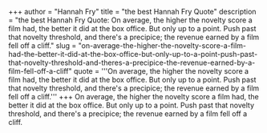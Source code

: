 +++
author = "Hannah Fry"
title = "the best Hannah Fry Quote"
description = "the best Hannah Fry Quote: On average, the higher the novelty score a film had, the better it did at the box office. But only up to a point. Push past that novelty threshold, and there's a precipice; the revenue earned by a film fell off a cliff."
slug = "on-average-the-higher-the-novelty-score-a-film-had-the-better-it-did-at-the-box-office-but-only-up-to-a-point-push-past-that-novelty-threshold-and-theres-a-precipice-the-revenue-earned-by-a-film-fell-off-a-cliff"
quote = '''On average, the higher the novelty score a film had, the better it did at the box office. But only up to a point. Push past that novelty threshold, and there's a precipice; the revenue earned by a film fell off a cliff.'''
+++
On average, the higher the novelty score a film had, the better it did at the box office. But only up to a point. Push past that novelty threshold, and there's a precipice; the revenue earned by a film fell off a cliff.
